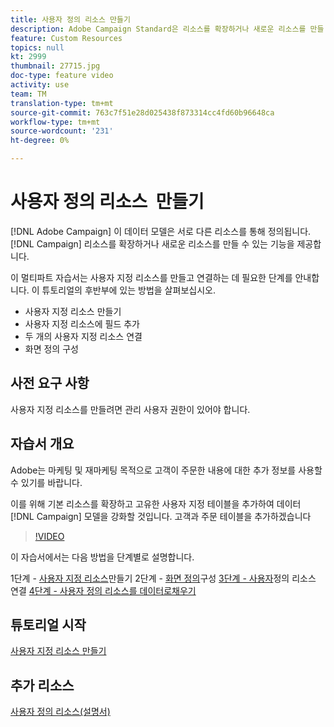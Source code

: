 ```yaml
---
title: 사용자 정의 리소스 만들기
description: Adobe Campaign Standard은 리소스를 확장하거나 새로운 리소스를 만들 수 있는 기능을 제공합니다. 이 멀티파트 자습서는 사용자 지정 리소스를 만들고 연결하는 데 필요한 단계를 안내합니다.
feature: Custom Resources
topics: null
kt: 2999
thumbnail: 27715.jpg
doc-type: feature video
activity: use
team: TM
translation-type: tm+mt
source-git-commit: 763c7f51e28d025438f873314cc4fd60b96648ca
workflow-type: tm+mt
source-wordcount: '231'
ht-degree: 0%

---
```



# 사용자 정의 리소스 &#x200B; 만들기

[!DNL Adobe Campaign] 이 데이터 모델은 서로 다른 리소스를 통해 정의됩니다. [!DNL Campaign] 리소스를 확장하거나 새로운 리소스를 만들 수 있는 기능을 제공합니다.

이 멀티파트 자습서는 사용자 지정 리소스를 만들고 연결하는 데 필요한 단계를 안내합니다. 이 튜토리얼의 후반부에 있는 방법을 살펴보십시오.

* 사용자 지정 리소스 만들기
* 사용자 지정 리소스에 필드 추가
* 두 개의 사용자 지정 리소스 연결
* 화면 정의 구성

## 사전 요구 사항

사용자 지정 리소스를 만들려면 관리 사용자 권한이 있어야 합니다.

## 자습서 개요

Adobe는 마케팅 및 재마케팅 목적으로 고객이 주문한 내용에 대한 추가 정보를 사용할 수 있기를 바랍니다.

이를 위해 기본 리소스를 확장하고 고유한 사용자 지정 테이블을 추가하여 데이터 [!DNL Campaign] 모델을 강화할 것입니다. 고객과 주문 테이블을 추가하겠습니다

>[!VIDEO](https://video.tv.adobe.com/v/27715?quality=9)

이 자습서에서는 다음 방법을 단계별로 설명합니다.

1단계 - [사용자 지정 리소스](./creating-a-custom-resource)만들기 2단계 - [화면 정의](./configuring-a-screen-definition-for-a-custom-resource.md)구성 [3단계 - 사용자](./linking-custom-resources.md)정의 리소스 연결 [4단계 - 사용자 정의 리소스를 데이터로채우기](./populate-custom-resources-with-data.md)

## 튜토리얼 시작

[사용자 지정 리소스 만들기](./create-a-custom-resource)

## 추가 리소스

[사용자 정의 리소스(설명서)](https://experienceleague.adobe.com/docs/campaign-standard/using/working-with-apis/global-concepts/custom-resources.html)
